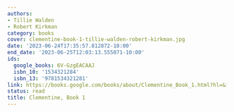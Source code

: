 ```yaml
---
authors:
- Tillie Walden
- Robert Kirkman
category: books
cover: clementine-book-1-tillie-walden-robert-kirkman.jpg
date: '2023-06-24T17:35:57.812872-10:00'
end_date: '2023-06-25T12:03:13.555071-10:00'
ids:
  google_books: 6V-GzgEACAAJ
  isbn_10: '1534321284'
  isbn_13: '9781534321281'
link: https://books.google.com/books/about/Clementine_Book_1.html?hl=&id=6V-GzgEACAAJ
status: read
title: Clementine, Book 1
---
```

